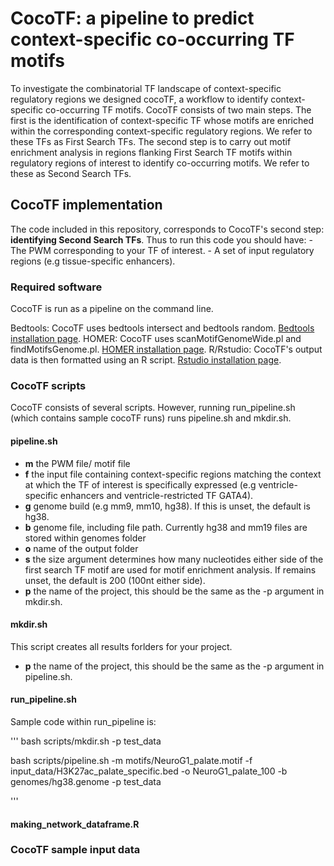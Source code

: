 # CocoTF: a pipeline to predict context-specific co-occurring TF motifs

To investigate the combinatorial TF landscape of context-specific regulatory regions we designed cocoTF, a workflow to identify context-specific co-occurring TF motifs. CocoTF consists of two main steps. The first is the identification of context-specific TF whose motifs are enriched within the corresponding context-specific regulatory regions. We refer to these TFs as First Search TFs. The second step is to carry out motif enrichment analysis in regions flanking First Search TF motifs within regulatory regions of interest to identify co-occurring motifs. We refer to these as Second Search TFs.

## CocoTF implementation

The code included in this repository, corresponds to CocoTF's second step: **identifying Second Search TFs**. Thus to run this code you should have:
	- The PWM corresponding to your TF of interest.
	- A set of input regulatory regions (e.g tissue-specific enhancers).

### Required software
CocoTF is run as a pipeline on the command line.

Bedtools: CocoTF uses bedtools intersect and bedtools random.
[Bedtools installation page](https://bedtools.readthedocs.io/en/latest/content/installation.html).
HOMER: CocoTF uses scanMotifGenomeWide.pl and findMotifsGenome.pl.
[HOMER installation page](http://homer.ucsd.edu/homer/introduction/install.html).
R/Rstudio: CocoTF's output data is then formatted using an R script.
[Rstudio installation page](https://pages.github.com/).

### CocoTF scripts

CocoTF consists of several scripts. However, running run_pipeline.sh (which contains sample cocoTF runs) runs pipeline.sh and mkdir.sh. 

#### pipeline.sh

- **m** the PWM file/ motif file 
- **f** the input file containing context-specific regions matching the context at which the TF of interest is specifically expressed (e.g ventricle-specific enhancers and ventricle-restricted TF GATA4).
- **g** genome build (e.g mm9, mm10, hg38). If this is unset, the default is hg38.
- **b** genome file, including file path. Currently hg38 and mm19 files are stored within genomes folder
- **o** name of the output folder
- **s** the size argument determines how many nucleotides either side of the first search TF motif are used for motif enrichment analysis. If remains unset, the default is 200 (100nt either side).
- **p** the name of the project, this should be the same as the -p argument in mkdir.sh.

#### mkdir.sh

This script creates all results forlders for your project.
- **p** the name of the project, this should be the same as the -p argument in pipeline.sh.

#### run_pipeline.sh
Sample code within run_pipeline is:

'''
bash scripts/mkdir.sh -p test_data

bash scripts/pipeline.sh -m motifs/NeuroG1_palate.motif -f input_data/H3K27ac_palate_specific.bed  -o NeuroG1_palate_100 -b genomes/hg38.genome -p test_data

'''

#### making_network_dataframe.R
### CocoTF sample input data

